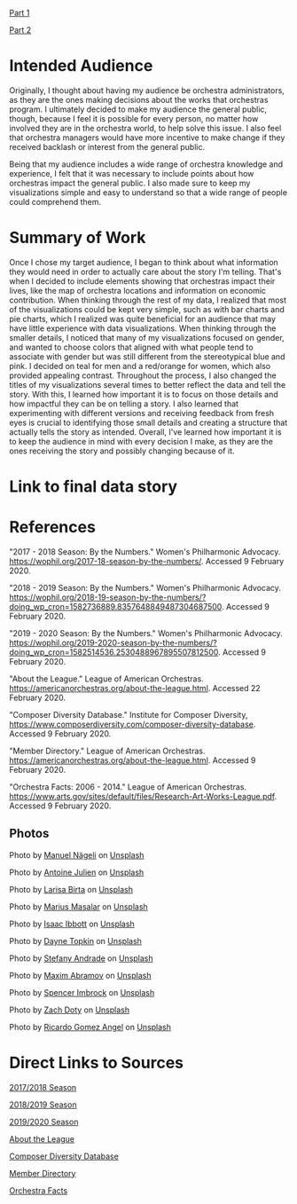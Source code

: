 [Part 1](/final_project_EmilyKing.md)

[Part 2](/final_project_part2.md)

# Intended Audience

Originally, I thought about having my audience be orchestra administrators, as they are the ones making decisions about the works that orchestras program. I ultimately decided to make my audience the general public, though, because I feel it is possible for every person, no matter how involved they are in the orchestra world, to help solve this issue. I also feel that orchestra managers would have more incentive to make change if they received backlash or interest from the general public.

Being that my audience includes a wide range of orchestra knowledge and experience, I felt that it was necessary to include points about how orchestras impact the general public. I also made sure to keep my visualizations simple and easy to understand so that a wide range of people could comprehend them. 

# Summary of Work

Once I chose my target audience, I began to think about what information they would need in order to actually care about the story I'm telling. That's when I decided to include elements showing that orchestras impact their lives, like the map of orchestra locations and information on economic contribution. When thinking through the rest of my data, I realized that most of the visualizations could be kept very simple, such as with bar charts and pie charts, which I realized was quite beneficial for an audience that may have little experience with data visualizations. When thinking through the smaller details, I noticed that many of my visualizations focused on gender, and wanted to choose colors that aligned with what people tend to associate with gender but was still different from the stereotypical blue and pink. I decided on teal for men and a red/orange for women, which also provided appealing contrast. Throughout the process, I also changed the titles of my visualizations several times to better reflect the data and tell the story. With this, I learned how important it is to focus on those details and how impactful they can be on telling a story. I also learned that experimenting with different versions and receiving feedback from fresh eyes is crucial to identifying those small details and creating a structure that actually tells the story as intended. Overall, I've learned how important it is to keep the audience in mind with every decision I make, as they are the ones receiving the story and possibly changing because of it.

# Link to final data story

# References

"2017 - 2018 Season: By the Numbers." Women's Philharmonic Advocacy.  https://wophil.org/2017-18-season-by-the-numbers/. Accessed 9 February 2020.

"2018 - 2019 Season: By the Numbers." Women's Philharmonic Advocacy.  https://wophil.org/2018-19-season-by-the-numbers/?doing_wp_cron=1582736889.8357648849487304687500. Accessed 9 February 2020.

"2019 - 2020 Season: By the Numbers." Women's Philharmonic Advocacy.  https://wophil.org/2019-2020-season-by-the-numbers/?doing_wp_cron=1582514536.2530488967895507812500. Accessed 9 February 2020. 

"About the League." League of American Orchestras.  https://americanorchestras.org/about-the-league.html. Accessed 22 February 2020.

"Composer Diversity Database." Institute for Composer Diversity, https://www.composerdiversity.com/composer-diversity-database. Accessed 9 February 2020.

"Member Directory." League of American Orchestras.  https://americanorchestras.org/about-the-league.html. Accessed 9 February 2020.

"Orchestra Facts: 2006 - 2014." League of American Orchestras. https://www.arts.gov/sites/default/files/Research-Art-Works-League.pdf. Accessed 9 February 2020.

## Photos
Photo by [Manuel Nägeli](https://unsplash.com/@gwundrig?utm_source=unsplash&utm_medium=referral&utm_content=creditCopyTex) on [Unsplash](https://unsplash.com/s/photos/symphony?utm_source=unsplash&utm_medium=referral&utm_content=creditCopyText)

Photo by [Antoine Julien](https://unsplash.com/@antoinejulien?utm_source=unsplash&utm_medium=referral&utm_content=creditCopyText) on [Unsplash](https://unsplash.com/s/photos/music-note?utm_source=unsplash&utm_medium=referral&utm_content=creditCopyText)

Photo by [Larisa Birta](https://unsplash.com/@larisabirta?utm_source=unsplash&utm_medium=referral&utm_content=creditCopyText) on [Unsplash](https://unsplash.com/s/photos/orchestra?utm_source=unsplash&utm_medium=referral&utm_content=creditCopyText)

Photo by [Marius Masalar](https://unsplash.com/@marius?utm_source=unsplash&utm_medium=referral&utm_content=creditCopyText) on [Unsplash]( https://unsplash.com/s/photos/music-note?utm_source=unsplash&utm_medium=referral&utm_content=creditCopyText)

Photo by [Isaac Ibbott](https://unsplash.com/@wanderingimagery?utm_source=unsplash&utm_medium=referral&utm_content=creditCopyText) on [Unsplash](https://unsplash.com/s/photos/composers?utm_source=unsplash&utm_medium=referral&utm_content=creditCopyText)

Photo by [Dayne Topkin](https://unsplash.com/@dtopkin1?utm_source=unsplash&utm_medium=referral&utm_content=creditCopyText) on [Unsplash](https://unsplash.com/s/photos/orchestra?utm_source=unsplash&utm_medium=referral&utm_content=creditCopyText) 

Photo by [Stefany Andrade](https://unsplash.com/@stefany_andrade?utm_source=unsplash&utm_medium=referral&utm_content=creditCopyText) on [Unsplash](https://unsplash.com/s/photos/music-note?utm_source=unsplash&utm_medium=referral&utm_content=creditCopyText)

Photo by [Maxim Abramov](https://unsplash.com/@mzudemx?utm_source=unsplash&utm_medium=referral&utm_content=creditCopyText) on [Unsplash](https://unsplash.com/s/photos/beethoven?utm_source=unsplash&utm_medium=referral&utm_content=creditCopyText)

Photo by [Spencer Imbrock](https://unsplash.com/@spencerimbrockphoto?utm_source=unsplash&utm_medium=referral&utm_content=creditCopyText) on [Unsplash](https://unsplash.com/s/photos/composers?utm_source=unsplash&utm_medium=referral&utm_content=creditCopyText)

Photo by [Zach Doty](https://unsplash.com/@zldoty?utm_source=unsplash&utm_medium=referral&utm_content=creditCopyText) on [Unsplash](https://unsplash.com/s/photos/orchestra?utm_source=unsplash&utm_medium=referral&utm_content=creditCopyText)

Photo by [Ricardo Gomez Angel](https://unsplash.com/@ripato?utm_source=unsplash&utm_medium=referral&utm_content=creditCopyText) on [Unsplash](https://unsplash.com/s/photos/music-note?utm_source=unsplash&utm_medium=referral&utm_content=creditCopyText) 

# Direct Links to Sources

[2017/2018 Season](https://wophil.org/2017-18-season-by-the-numbers/?doing_wp_cron=1581194906.7084059715270996093750)

[2018/2019 Season](https://wophil.org/2018-19-season-by-the-numbers/)

[2019/2020 Season](https://wophil.org/2019-2020-season-follow-up/)

[About the League](https://americanorchestras.org/about-the-league.html)

[Composer Diversity Database](https://www.composerdiversity.com/composer-diversity-database)

[Member Directory](https://americanorchestras.org/about-the-league.html)

[Orchestra Facts](https://www.arts.gov/sites/default/files/Research-Art-Works-League.pdf)
